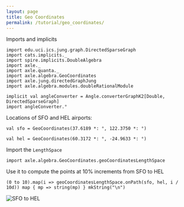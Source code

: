 ```yaml
---
layout: page
title: Geo Coordinates
permalink: /tutorial/geo_coordinates/
---
```


Imports and implicits

```tut:silent
import edu.uci.ics.jung.graph.DirectedSparseGraph
import cats.implicits._
import spire.implicits.DoubleAlgebra
import axle._
import axle.quanta._
import axle.algebra.GeoCoordinates
import axle.jung.directedGraphJung
import axle.algebra.modules.doubleRationalModule

implicit val angleConverter = Angle.converterGraphK2[Double, DirectedSparseGraph]
import angleConverter.°
```

Locations of SFO and HEL airports:

```tut:book
val sfo = GeoCoordinates(37.6189 *: °, 122.3750 *: °)

val hel = GeoCoordinates(60.3172 *: °, -24.9633 *: °)
```

Import the `LengthSpace`

```tut:book
import axle.algebra.GeoCoordinates.geoCoordinatesLengthSpace
```

Use it to compute the points at 10% increments from SFO to HEL

```tut:book
(0 to 10).map(i => geoCoordinatesLengthSpace.onPath(sfo, hel, i / 10d)) map { mp => string(mp) } mkString("\n")
```

![SFO to HEL](/tutorial/images/sfo_hel.png)
